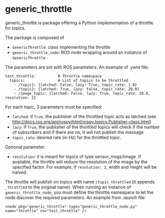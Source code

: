 # generic_throttle

generic_throttle is package offering a Python implementation of a throttle for topics.

The package is composed of
- `GenericThrottle`: class implementing the throttle
- `generic_throttle_node`: ROS node wrapping around an instance of `GenericThrottle`

The parameters are set with ROS parameters. An example of .yaml file:
```
test_throttle:          # Throttle namespace
  topics:               # List of topics to be throttled
    - /topic1: {latched: False, lazy: True, topic_rate: 1.0}
    - /topic2: {latched: True, lazy: False, topic_rate: 20.0}
    - /image_topic: {latched: False, lazy: True, topic_rate: 20.0, resolution: 2}
```
For each topic, 3 parameters must be specified:
- `latched`: if `True`, the publisher of the throttled topic acts as latched (see  http://docs.ros.org/api/rospy/html/rospy.topics.Publisher-class.html)
- `lazy`: if `True`, the publisher of the throttled topics will check if the number of subscribers and if there are no, it will not publish the message
- `topic_rate`: desired rate (in Hz) for the throttled topic.

Optional parameter:
- `resolution`: it is meant for topics of type sensor_msgs/Image. If available, the throttle will reduce the resolution of the image by the specified factor. For example, if `resolution: 2`, width and height will be halved.

The throttle will publish on topics with name `/topic_throttled` (it appends `_throttled` to the original name).
When running an instance of `generic_throttle_node`, you must define the throttle namespace to let the node discover the required parameters. An example from .launch file:
```
<node pkg="generic_throttle" type="generic_throttle_node.py" name="throttle" ns="test_throttle" />
```

